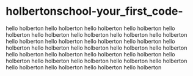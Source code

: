 # holbertonschool-your_first_code-
hello holberton
hello holberton
hello holberton
hello holberton
hello holberton
hello holberton
hello holberton
hello holberton
hello holberton
hello holberton
hello holberton
hello holberton
hello holberton
hello holberton
hello holberton
hello holberton
hello holberton
hello holberton
hello holberton
hello holberton
hello holberton
hello holberton
hello holberton
hello holberton
hello holberton
hello holberton
hello holberton
hello holberton
hello holberton
hello holberton
hello holberton
